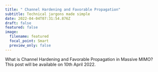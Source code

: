 ```yaml
---
title: " Channel Hardening and Favorable Propagation"
subtitle: Technical jargons made simple
date: 2022-04-04T07:31:54.876Z
draft: false
featured: false
image:
  filename: featured
  focal_point: Smart
  preview_only: false
---
```

What is Channel Hardening and Favorable Propagation in Massive MIMO? This post will be available on 10th April 2022.